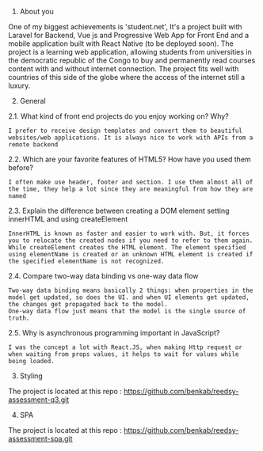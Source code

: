 1. About you

One of my biggest achievements is 'student.net', It's a project built with Laravel for Backend, Vue js and Progressive Web App for Front End and a mobile application built with React Native (to be deployed soon).
The project is a learning web application, allowing students from universities in the democratic republic of the Congo to buy and permanently read courses content with and without internet connection.
The project fits well with countries of this side of the globe where the access of the internet still a luxury.

2. General

  2.1. What kind of front end projects do you enjoy working on? Why?

    I prefer to receive design templates and convert them to beautiful websites/web applications. It is always nice to work with APIs from a remote backend

  2.2. Which are your favorite features of HTML5? How have you used them before?

    I often make use header, footer and section. I use them almost all of the time, they help a lot since they are meaningful from how they are named

  2.3. Explain the difference between creating a DOM element setting innerHTML and using createElement

    InnerHTML is known as faster and easier to work with. But, it forces you to relocate the created nodes if you need to refer to them again.
    While createElement creates the HTML element. The element specified using elementName is created or an unknown HTML element is created if the specified elementName is not recognized.

  2.4. Compare two-way data binding vs one-way data flow

    Two-way data binding means basically 2 things: when properties in the model get updated, so does the UI. and when UI elements get updated, the changes get propagated back to the model.
    One-way data flow just means that the model is the single source of truth.

  2.5. Why is asynchronous programming important in JavaScript?

    I was the concept a lot with React.JS, when making Http request or when waiting from props values, it helps to wait for values while being loaded.

3. Styling

  The project is located at this repo : https://github.com/benkab/reedsy-assessment-q3.git

4. SPA

  The project is located at this repo : https://github.com/benkab/reedsy-assessment-spa.git